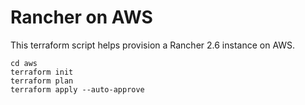 # Rancher on AWS

This terraform script helps provision a Rancher 2.6 instance on AWS.


```
cd aws
terraform init
terraform plan
terraform apply --auto-approve
```

